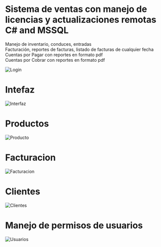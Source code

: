# Sistema de ventas con manejo de licencias y actualizaciones remotas C# and MSSQL

Manejo de inventario, conduces, entradas \
Facturación, reportes de facturas, listado de facturas de cualquier fecha \
Cuentas por Pagar con reportes en formato pdf \
Cuentas por Cobrar con reportes en formato pdf

![Login](https://user-images.githubusercontent.com/113195223/191454690-f65086f3-9cf0-4b6a-b40f-e3700acc455d.gif)

# Intefaz
![Interfaz](https://user-images.githubusercontent.com/113195223/191454734-d19b3cbb-d899-4d34-9d4d-40a241204d0f.gif)

# Productos
![Producto](https://user-images.githubusercontent.com/113195223/191455296-862a2f6f-4236-4f73-8b5a-d839bbdb58cb.gif)

# Facturacion
![Facturacion](https://user-images.githubusercontent.com/113195223/191454766-ea8d2795-6541-4f32-9616-74f99809f543.png)

# Clientes
![Clientes](https://user-images.githubusercontent.com/113195223/191454782-261e8d73-5301-4786-805e-7074e208b7db.gif)

# Manejo de permisos de usuarios
![Usuarios](https://user-images.githubusercontent.com/113195223/191455211-ce880c68-9706-42f5-a605-da5c8f487539.gif)
